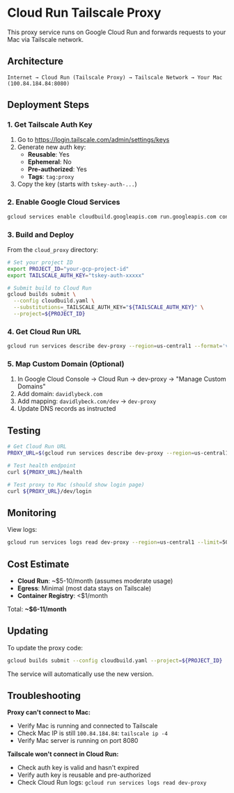 # Cloud Run Tailscale Proxy

This proxy service runs on Google Cloud Run and forwards requests to your Mac via Tailscale network.

## Architecture

```
Internet → Cloud Run (Tailscale Proxy) → Tailscale Network → Your Mac (100.84.184.84:8080)
```

## Deployment Steps

### 1. Get Tailscale Auth Key

1. Go to https://login.tailscale.com/admin/settings/keys
2. Generate new auth key:
   - **Reusable**: Yes
   - **Ephemeral**: No
   - **Pre-authorized**: Yes
   - **Tags**: `tag:proxy`
3. Copy the key (starts with `tskey-auth-...`)

### 2. Enable Google Cloud Services

```bash
gcloud services enable cloudbuild.googleapis.com run.googleapis.com containerregistry.googleapis.com
```

### 3. Build and Deploy

From the `cloud_proxy` directory:

```bash
# Set your project ID
export PROJECT_ID="your-gcp-project-id"
export TAILSCALE_AUTH_KEY="tskey-auth-xxxxx"

# Submit build to Cloud Run
gcloud builds submit \
  --config cloudbuild.yaml \
  --substitutions=_TAILSCALE_AUTH_KEY="${TAILSCALE_AUTH_KEY}" \
  --project=${PROJECT_ID}
```

### 4. Get Cloud Run URL

```bash
gcloud run services describe dev-proxy --region=us-central1 --format='value(status.url)'
```

### 5. Map Custom Domain (Optional)

1. In Google Cloud Console → Cloud Run → dev-proxy → "Manage Custom Domains"
2. Add domain: `davidlybeck.com`
3. Add mapping: `davidlybeck.com/dev` → `dev-proxy`
4. Update DNS records as instructed

## Testing

```bash
# Get Cloud Run URL
PROXY_URL=$(gcloud run services describe dev-proxy --region=us-central1 --format='value(status.url)')

# Test health endpoint
curl ${PROXY_URL}/health

# Test proxy to Mac (should show login page)
curl ${PROXY_URL}/dev/login
```

## Monitoring

View logs:
```bash
gcloud run services logs read dev-proxy --region=us-central1 --limit=50
```

## Cost Estimate

- **Cloud Run**: ~$5-10/month (assumes moderate usage)
- **Egress**: Minimal (most data stays on Tailscale)
- **Container Registry**: <$1/month

Total: **~$6-11/month**

## Updating

To update the proxy code:

```bash
gcloud builds submit --config cloudbuild.yaml --project=${PROJECT_ID}
```

The service will automatically use the new version.

## Troubleshooting

**Proxy can't connect to Mac:**
- Verify Mac is running and connected to Tailscale
- Check Mac IP is still `100.84.184.84`: `tailscale ip -4`
- Verify Mac server is running on port 8080

**Tailscale won't connect in Cloud Run:**
- Check auth key is valid and hasn't expired
- Verify auth key is reusable and pre-authorized
- Check Cloud Run logs: `gcloud run services logs read dev-proxy`
